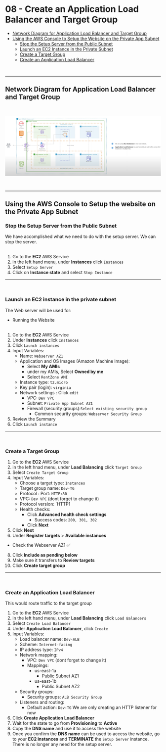 # 08 - Create an Application Load Balancer and Target Group


<!-- no toc -->
  - [Network Diagram for Application Load Balancer and Target Group](#network-diagram-for-application-load-balancer-and-target-group)
  - [Using the AWS Console to Setup the Website on the Private App Subnet](#using-the-aws-console-to-setup-the-website-on-the-private-app-subnet)
    - [Stop the Setup Server from the Public Subnet](#stop-the-setup-server-from-the-public-subnet)
    - [Launch an EC2 Instance in the Private Subnet](#launch-an-ec2-instance-in-the-private-subnet)
    - [Create a Target Group](#create-a-target-group)
    - [Create an Application Load Balancer](#create-an-application-load-balancer)






<br>

---

## Network Diagram for Application Load Balancer and Target Group 
 <br>  

![Image Alt text](Network-Diagram.png)

<br>

---

## Using the AWS Console to Setup the website on the Private App Subnet

### Stop the Setup Server from the Public Subnet

We have accomplished what we need to do with the setup server. We can stop the server.
<br><br>


1. Go to the **EC2** AWS Service
2. in the left hand menu, under **Instances** click `Instances`
3. Select `Setup Server`
4. Click on **Instance state** and select `Stop Instance` 

---
<br>

### Launch an EC2 instance in the private subnet

The Web server will be used for: <br>
  - Running the Website <br><br>
1. Go to the **EC2** AWS Service
2. Under **Instances** click `Instances`
3. Click `Launch instances`
4. Input Variables:
    - Name: `Webserver AZ1`
    - Application and OS Images (Amazon Machine Image):
      - Select **My AMIs** 
      - under my AMIs, Select **Owned by me** 
      - Select `RentZone AMI`
    - Instance type: `t2.micro`
    - Key pair (login): `virginia`
    - Network settings : Click `edit`
        - VPC: `Dev VPC`
        - Subnet: `Private App Subnet AZ1`
        - Firewall (security groups):`Select existing security group`
            - Common security groups:  `Webserver Security Group`
5. Review the Summary 
6. Click `Launch instance`

---
<br>

### Create a Target Group
1. Go to the **EC2** AWS Service
2. in the left hnad menu, under **Load Balancing** click `Target Group`
3. Select `Create Target Group`
4. Input Variables:
    - Choose a target type: `Instances`
    - Target group name: `Dev-TG`
    - Protocol : Port: `HTTP:80`
    - VPC: `Dev VPC` (dont forget to change it)
    - Protocol version: `HTTP1
    - Health checks: 
      - Click **Advanced health check settings**
        - Success codes: `200, 301, 302`
      - Click **Next**
6. Click **Next**
7. Under **Register targets** > **Available instances**
  - Check the Webserver AZ1 ✅
8. Click **Include as pending below**
9. Make sure it transfers to **Review targets**
10. Click **Create target group**




---
<br>

### Create an Application Load Balancer
This would route traffic to the target group
1. Go to the **EC2** AWS Service
2. in the left hand menu, under **Load Balancing** click `Load Balancers`
3. Select `Create Load Balancer`
4. Under **Application Load Balancer**, click `Create`
5. Input Variables:
    - Load balancer name: `Dev-ALB`
    - Scheme: `Internet-facing`
    - IP address type: `IPv4`
    - Network mapping: 
      - VPC: `Dev VPC` (dont forget to change it)
      - Mappings: 
        - us-east-1a 
          - Public Subnet AZ1
        - us-east-1b 
          - Public Subnet AZ2
    - Security groups: 
      - Security groups: `ALB Security Group`
    - Listeners and routing:
      - Default action: `Dev-TG` 
      We are only creating an HTTP listener for now
6. Click **Create Application Load Balancer**
7. Wait for the state to go from **Provisioning** to **Active**
8. Copy the **DNS name** and use it to access the website
9. Once you confirm the **DNS name** can be used to access the website, go to your **EC2 instances** and **TERMINATE** the `Setup Server` instance. There is no longer any need for the setup server.



